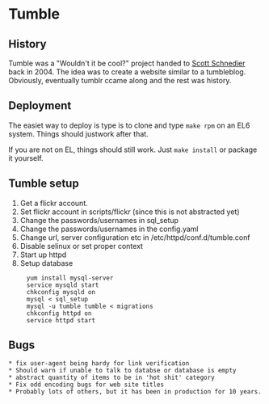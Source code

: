 # Tumble

## History

Tumble was a "Wouldn't it be cool?" project handed to [Scott Schnedier](https://github.com/sschneid) back in 2004. The idea was to create a website similar to a tumbleblog. Obviously, eventually tumblr ccame along and the rest was history.

## Deployment

The easiet way to deploy is type is to clone and type `make rpm` on an EL6 system. Things should justwork after that.

If you are not on EL, things should still work. Just `make install` or package it yourself.


## Tumble setup

1. Get a flickr account.
1. Set flickr account in scripts/flickr (since this is not abstracted yet)
1. Change the passwords/usernames in sql_setup
1. Change the passwords/usernames in the config.yaml
1. Change url, server configuration etc in /etc/httpd/conf.d/tumble.conf
1. Disable selinux or set proper context
1. Start up httpd
1. Setup database

```
     yum install mysql-server
     service mysqld start
     chkconfig mysqld on
     mysql < sql_setup
     mysql -u tumble tumble < migrations
     chkconfig httpd on
     service httpd start
```

## Bugs

    * fix user-agent being hardy for link verification
    * Should warn if unable to talk to databse or database is empty
    * abstract quantity of items to be in 'hot shit' category
    * Fix odd encoding bugs for web site titles
    * Probably lots of others, but it has been in production for 10 years.
